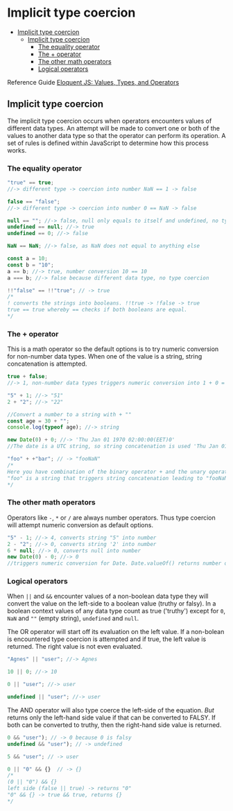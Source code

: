 # Implicit type coercion

- [Implicit type coercion](#implicit-type-coercion)
	- [Implicit type coercion](#implicit-type-coercion-1)
		- [The equality operator](#the-equality-operator)
		- [The + operator](#the--operator)
		- [The other math operators](#the-other-math-operators)
		- [Logical operators](#logical-operators)

Reference Guide
[Eloquent JS: Values, Types, and Operators](https://eloquentjavascript.net/01_values.html)

## Implicit type coercion

The implicit type coercion occurs when operators encounters values of different data types. An attempt will be made to convert one or both of the values to another data type so that the operator can perform its operation. A set of rules is defined within JavaScript to determine how this process works.

### The equality operator

```javascript
"true" == true;
//-> different type -> coercion into number NaN == 1 -> false

false == "false";
//-> different type -> coercion into number 0 == NaN -> false

null == ""; //-> false, null only equals to itself and undefined, no type coercion
undefined == null; //-> true
undefined == 0; //-> false

NaN == NaN; //-> false, as NaN does not equal to anything else

const a = 10;
const b = "10";
a == b; //-> true, number conversion 10 == 10
a === b; //-> false because different data type, no type coercion

!!"false" == !!"true"; // -> true
/*
! converts the strings into booleans. !!true -> !false -> true
true == true whereby == checks if both booleans are equal.
*/
```

### The + operator

This is a math operator so the default options is to try numeric conversion for non-number data types. When one of the value is a string, string concatenation is attempted.

```javascript
true + false;
//-> 1, non-number data types triggers numeric conversion into 1 + 0 = 1

"5" + 1; //-> "51"
2 + "2"; //-> "22"

//Convert a number to a string with + ""
const age = 30 + "";
console.log(typeof age); //-> string

new Date(0) + 0; //-> 'Thu Jan 01 1970 02:00:00(EET)0'
//The date is a UTC string, so string concatenation is used 'Thu Jan 01 1970 02:00:00 GMT+0200 (EET)' + 0

"foo" + +"bar"; // -> "fooNaN"
/*
Here you have combination of the binary operator + and the unary operator +. Unary + operator has higher precedence over binary + operator. The unary + operator trigger a numeric conversion attempt for "bar" which results into NaN. 
"foo" is a string that triggers string concatenation leading to "fooNaN".
*/
```

### The other math operators

Operators like `-`, `*` or `/` are always number operators. Thus type coercion will attempt numeric conversion as default options.

```javascript
"5" - 1; //-> 4, converts string "5" into number
2 - "2"; //-> 0, converts string '2' into number
6 * null; //-> 0, converts null into number
new Date(0) - 0; //-> 0
//triggers numeric conversion for Date. Date.valueOf() returns number of milliseconds since Unix epoch, thus 0 - 0 = 0
```

### Logical operators

When `||` and `&&` encounter values of a non-boolean data type they will convert the value on the left-side to a boolean value (truthy or falsy).
In a boolean context values of any data type count as true ('truthy') except for `0`, `NaN` and `""` (empty string), `undefined` and `null`.

The OR operator will start off its evaluation on the left value. If a non-bolean is encountered type coercion is attempted and if true, the left value is returned. The right value is not even evaluated.

```javascript
"Agnes" || "user"; //-> Agnes

10 || 0; //-> 10

0 || "user"; //-> user

undefined || "user"; //-> user
```

The AND operator will also type coerce the left-side of the equation. _But_ returns only the left-hand side value if that can be converted to FALSY. If both can be converted to truthy, then the right-hand side value is returned.

```javascript
0 && "user"); // -> 0 because 0 is falsy
undefined && "user"); // -> undefined

5 && "user"; // -> user

0 || "0" && {}	// -> {}
/*
(0 || "0") && {}
left side (false || true) -> returns "0"
"0" && {} -> true && true, returns {}
*/
```
